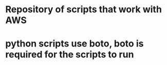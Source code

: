 # Repository of scripts that work with AWS
# python scripts use boto, boto is required for the scripts to run
#
#
#

